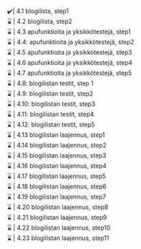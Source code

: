✔️| 4.1 blogilista, step1 <br>
⌛ | 4.2 blogilista, step2 <br>
⌛ | 4.3 apufunktioita ja yksikkötestejä, step1 <br>
⌛ | 4.4: apufunktioita ja yksikkötestejä, step2 <br>
⌛ | 4.5 apufunktioita ja yksikkötestejä, step3 <br>
⌛ | 4.6 apufunktioita ja yksikkötestejä, step4 <br>
⌛ | 4.7 apufunktioita ja yksikkötestejä, step5 <br>
⌛ | 4.8: blogilistan testit, step 1 <br>
⌛ | 4.9: blogilistan testit, step2 <br>
⌛ | 4.10: blogilistan testit, step3 <br>
⌛ | 4.11: blogilistan testit, step4 <br>
⌛ | 4.12: blogilistan testit, step5 <br>
⌛ | 4.13 blogilistan laajennus, step1 <br>
⌛ | 4.14 blogilistan laajennus, step2 <br>
⌛ | 4.15 blogilistan laajennus, step3 <br>
⌛ | 4.16 blogilistan laajennus, step4 <br>
⌛ | 4.17 blogilistan laajennus, step5 <br>
⌛ | 4.18 blogilistan laajennus, step6 <br>
⌛ | 4.19 blogilistan laajennus, step7 <br>
⌛ | 4.20 blogilistan laajennus, step8 <br>
⌛ | 4.21 blogilistan laajennus, step9 <br>
⌛ | 4.22 blogilistan laajennus, step10 <br>
⌛ | 4.23 blogilistan laajennus, step11 <br>
